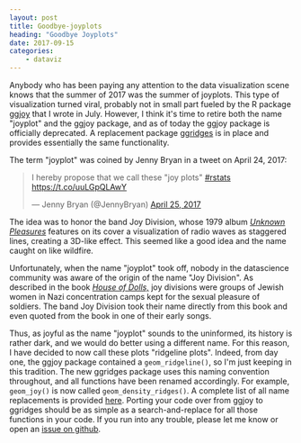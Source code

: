 ```yaml
---
layout: post
title: Goodbye-joyplots
heading: "Goodbye Joyplots"
date: 2017-09-15
categories: 
    - dataviz
---
```


Anybody who has been paying any attention to the data visualization scene knows that the summer of 2017 was the summer of joyplots. This type of visualization turned viral, probably not in small part fueled by the R package [ggjoy](https://CRAN.R-project.org/package=ggjoy) that I wrote in July. However, I think it's time to retire both the name "joyplot" and the ggjoy package, and as of today the ggjoy package is officially deprecated. A replacement package [ggridges](https://CRAN.R-project.org/package=ggridges) is in place and provides essentially the same functionality.

<!--more-->

The term "joyplot" was coined by Jenny Bryan in a tweet on April 24, 2017:

<blockquote class="twitter-tweet" data-lang="en"><p lang="en" dir="ltr">I hereby propose that we call these &quot;joy plots&quot; <a href="https://twitter.com/hashtag/rstats?src=hash">#rstats</a> <a href="https://t.co/uuLGpQLAwY">https://t.co/uuLGpQLAwY</a></p>&mdash; Jenny Bryan (@JennyBryan) <a href="https://twitter.com/JennyBryan/status/856674638981550080">April 25, 2017</a></blockquote>
<script async src="//platform.twitter.com/widgets.js" charset="utf-8"></script>

The idea was to honor the band Joy Division, whose 1979 album [*Unknown Pleasures*](https://en.wikipedia.org/wiki/Unknown_Pleasures) features on its cover a visualization of radio waves as staggered lines, creating a 3D-like effect. This seemed like a good idea and the name caught on like wildfire.

Unfortunately, when the name "joyplot" took off, nobody in the datascience community was aware of the origin of the name "Joy Division". As described in the book [*House of Dolls,*](https://en.wikipedia.org/wiki/House_of_Dolls) joy divisions were groups of Jewish women in Nazi concentration camps kept for the sexual pleasure of soldiers. The band Joy Division took their name directly from this book and even quoted from the book in one of their early songs.

Thus, as joyful as the name "joyplot" sounds to the uninformed, its history is rather dark, and we would do better using a different name. For this reason, I have decided to now call these plots "ridgeline plots". Indeed, from day one, the ggjoy package contained a `geom_ridgeline()`, so I'm just keeping in this tradition. The new ggridges package uses this naming convention throughout, and all functions have been renamed accordingly. For example, `geom_joy()` is now called `geom_density_ridges()`. A complete list of all name replacements is provided [here](https://github.com/clauswilke/ggjoy/blob/master/README.md). Porting your code over from ggjoy to ggridges should be as simple as a search-and-replace for all those functions in your code. If you run into any trouble, please let me know or open an [issue on github](https://github.com/clauswilke/ggridges/issues).
